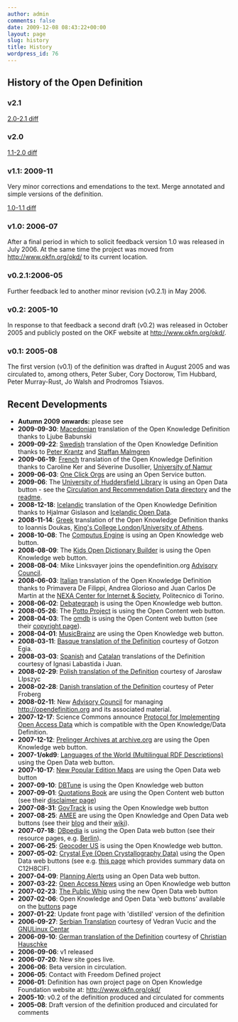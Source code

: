 ```yaml
---
author: admin
comments: false
date: 2009-12-08 08:43:22+00:00
layout: page
slug: history
title: History
wordpress_id: 76
---
```


## History of the Open Definition

### v2.1

[2.0-2.1 diff](/od/diffs/2.0-2.1-en-wdiff.html)

### v2.0

[1.1-2.0 diff](/od/diffs/1.1-2.0-en-wdiff.html)

### v1.1: 2009-11

Very minor corrections and emendations to the text. Merge annotated and simple versions of the definition.

[1.0-1.1 diff](/od/diffs/1.0-1.1-en-wdiff.html)

### v1.0: 2006-07

After a final period in which to solicit feedback version 1.0 was released in July 2006. At the same time the project was moved from http://www.okfn.org/okd/ to its current location.

### v0.2.1:2006-05

Further feedback led to another minor revision (v0.2.1) in May 2006.

### v0.2: 2005-10

In response to that feedback a second draft (v0.2) was released in October 2005 and publicly posted on the OKF website at http://www.okfn.org/okd/.

### v0.1: 2005-08

The first version (v0.1) of the definition was drafted in August 2005 and was circulated to, among others, Peter Suber, Cory Doctorow, Tim Hubbard, Peter Murray-Rust, Jo Walsh and Prodromos Tsiavos.


## Recent Developments

  * **Autumn 2009 onwards:** please see 
  * **2009-09-30**: [Macedonian](/okd/Makedonski_jazik) translation of the Open Knowledge Definition thanks to Ljube Babunski
  * **2009-09-22**: [Swedish](/okd/Svenska) translation of the Open Knowledge Definition thanks to [Peter Krantz](http://www.peterkrantz.com) and [Staffan Malmgren](http://lagen.nu)
  * **2009-06-19**: [French](/okd/Francais) translation of the Open Knowledge Definition thanks to Caroline Ker and Séverine Dusollier, [University of Namur](http://www.fundp.ac.be/)
  * **2009-06-03**: [One Click Orgs](http://www.oneclickor.gs/) are using an Open Service button.
  * **2009-06**: The [University of Huddersfield Library](http://library.hud.ac.uk) is using an Open Data button - see the [Circulation and Recommendation Data directory](http://library.hud.ac.uk/data/usagedata/) and the [readme](http://library.hud.ac.uk/data/usagedata/_readme.html).
  * **2008-12-18**: [ Icelandic](/okd/Islenska) translation of the Open Knowledge Definition thanks to Hjalmar Gislason and [Icelandic Open Data](http://opingogn.net/).
  * **2008-11-14**: [ Greek](/okd/Ellinika) translation of the Open Knowledge Definition thanks to Ioannis Doukas, [King's College London](http://www.kcl.ac.uk/)/[University of Athens](http://uoa.gr/).
  * **2008-10-08**: The [Computus Engine](http://www.computus.org/journal/index.php) is using an Open Knowledge web button.
  * **2008-08-09**: The [Kids Open Dictionary Builder](http://dictionary.k12opened.com/) is using the Open Knowledge web button.
  * **2008-08-04**: Mike Linksvayer joins the opendefinition.org [ Advisory Council](advisory-council/).
  * **2008-06-03**: [ Italian](/okd/Italiano) translation of the Open Knowledge Definition thanks to Primavera De Filippi, Andrea Glorioso and Juan Carlos De Martin at the [NEXA Center for Internet & Society](http://nexa.polito.it/), Politecnico di Torino.
  * **2008-06-02**: [Debategraph](http://debategraph.com/) is using the Open Knowledge web button.
  * **2008-05-26**: The [Potto Project](http://www.potto.org/) is using the Open Content web button.
  * **2008-04-03**: The [omdb](http://www.omdb.org/) is using the Open Content web button (see their [copyright page](http://www.omdb.org/content/Copyright)).
  * **2008-04-01**: [MusicBrainz](http://musicbrainz.org/) are using the Open Knowledge web button.
  * **2008-03-11**: [ Basque translation of the Definition](/okd/Euskara) courtesy of Gotzon Egia.
  * **2008-03-03**: [ Spanish](/okd/Espanol) and [ Catalan](/okd/Catala) translations of the Definition courtesy of Ignasi Labastida i Juan.
  * **2008-02-29**: [Polish translation of the Definition](/okd/Polszczyzna) courtesy of Jarosław LIpszyc
  * **2008-02-28**: [Danish translation of the Definition](/okd/Dansk) courtesy of Peter Froberg
  * **2008-02-11**: New [ Advisory Council](advisory-council/) for managing http://opendefinition.org and its associated material.
  * **2007-12-17**: Science Commons announce [Protocol for Implementing Open Access Data](http://sciencecommons.org/projects/publishing/open-access-data-protocol/) which is compatible with the Open Knowledge/Data Definition.
  * **2007-12-12**: [Prelinger Archives at archive.org](http://www.archive.org/details/prelinger) are using the Open Knowledge web button.
  * **2007-1/okd9**: [Languages of the World (Multilingual RDF Descriptions)](http://www.lingvoj.org/) using the Open Data web button.
  * **2007-10-17**: [New Popular Edition Maps](http://www.npemap.org.uk/) are using the Open Data web button
  * **2007-09-10**: [DBTune](http://moustaki.org/dbtune/) is using the Open Knowledge web button
  * **2007-09-01**: [Quotations Book](http://www.quotationsbook.com) are using the Open Content web button (see their [disclaimer page](http://www.quotationsbook.com/disclaimer/))
  * **2007-08-31**: [GovTrack](http://www.govtrack.us/) is using the Open Knowledge web button
  * **2007-08-25**: [AMEE](http://blog.co2.dgen.net/) are using the Open Knowledge and Open Data web buttons (see their [blog](http://blog.co2.dgen.net/) and their [wiki](http://wiki.co2.dgen.net/index.php/Main_Page)).
  * **2007-07-18**: [DBpedia](http://dbpedia.org/docs/) is using the Open Data web button (see their resource pages, e.g. [Berlin](http://dbpedia.org/page/Berlin)).
  * **2007-06-25**: [Geocoder US](http://geocoder.us/) is using the Open Knowledge web button.
  * **2007-05-02**: [Crystal Eye (Open Crystallography Data)](http://wwmm.ch.cam.ac.uk/crystaleye/) using the Open Data web buttons (see e.g.  [this page](http://wwmm.ch.cam.ac.uk/crystaleye/summary/acta/b/2007/02-00/data/bk5043/bk5043sup1_2-F-PCB3/bk5043sup1_2-F-PCB3.cif.summary.html) which provides summary data on C12H8ClF).
  * **2007-04-09**: [Planning Alerts](http://www.planningalerts.com/apihowto.php) using an Open Data web button.
  * **2007-03-22**: [Open Access News](http://www.earlham.edu/~peters/fos/fosblog.html) using an Open Knowledge web button
  * **2007-02-23**: [The Public Whip](http://www.publicwhip.org/) using the new Open Data web button
  * **2007-02-06**: Open Knowledge and Open Data 'web buttons' available on the [buttons](/buttons/) page
  * **2007-01-22**: Update front page with 'distilled' version of the definition
  * **2006-09-27**: [Serbian Translation](http://gnulinuxcentar.org/index.php?option#com_content&task;=category&sectionid;=5&id;=30&Itemid41;) courtesy of Vedran Vucic and the [GNULinux Centar](http://gnulinuxcentar.org)
  * **2006-09-10**: [German translation of the Definition](http://atakan.blogg.de/eintrag.php?id=96) courtesy of [Christian Hauschke](http://atakan.blogg.de/)
  * **2006-09-06**: v1 released
  * **2006-07-20**: New site goes live.
  * **2006-06**: Beta version in circulation.
  * **2006-05**: Contact with Freedom Defined project
  * **2006-01**: Definition has own project page on Open Knowledge Foundation website at: http://www.okfn.org/okd/
  * **2005-10**: v0.2 of the definition produced and circulated for comments
  * **2005-08**: Draft version of the definition produced and circulated for comments
